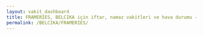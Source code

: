 ```yaml
---
layout: vakit_dashboard
title: FRAMERIES, BELCIKA için iftar, namaz vakitleri ve hava durumu - ilçe/eyalet seç
permalink: /BELCIKA/FRAMERIES/
---
```


<script type="text/javascript">
  var GLOBAL_COUNTRY = 'BELCIKA';
  var GLOBAL_CITY = 'FRAMERIES';
  var GLOBAL_STATE = '';
  var lat = 72;
  var lon = 21;
</script>
